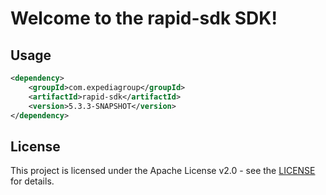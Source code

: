 # Welcome to the rapid-sdk SDK!

## Usage
```xml
<dependency>
    <groupId>com.expediagroup</groupId>
    <artifactId>rapid-sdk</artifactId>
    <version>5.3.3-SNAPSHOT</version>
</dependency>
```

## License

This project is licensed under the Apache License v2.0 - see the [LICENSE](LICENSE) for details.
